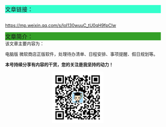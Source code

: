 <div style="background-color:#33ffcc;font-size:18px">文章链接：</div>

<br/><a href="https://mp.weixin.qq.com/s/loI130wuuC_tU0qH9fpClw" target="_blank" >https://mp.weixin.qq.com/s/loI130wuuC_tU0qH9fpClw</a>



<div style="background-color:RGB(52,160,40);font-size:18px">文章简介：</div>
该文章主要内容为：

电脑版 微软商店正版软件，处理待办清单、日程安排、事项提醒、假日规划等。



**本号持续分享有内容的干货，您的关注是我坚持的动力！**

<img src="./_assets/clip_image002.jpg" style="width:33%;margin-left:30%" />